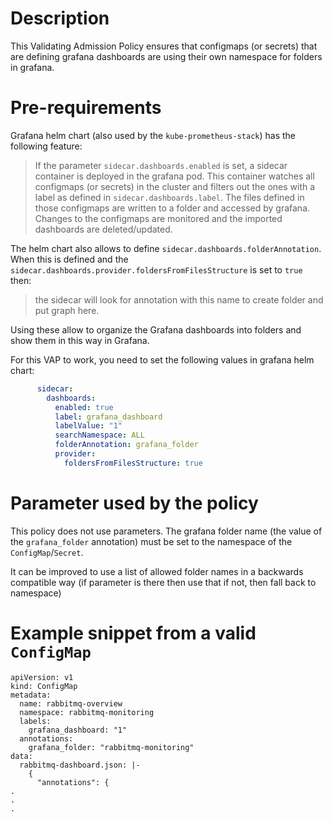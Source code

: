 # Description
This Validating Admission Policy ensures that configmaps (or secrets) that are defining grafana dashboards are using
their own namespace for folders in grafana.

# Pre-requirements
Grafana helm chart (also used by the `kube-prometheus-stack`) has the following feature:
> If the parameter `sidecar.dashboards.enabled` is set, a sidecar container is deployed in the grafana pod. This
> container watches all configmaps (or secrets) in the cluster and filters out the ones with a label as defined in
> `sidecar.dashboards.label`. The files defined in those configmaps are written to a folder and accessed by grafana.
> Changes to the configmaps are monitored and the imported dashboards are deleted/updated.

The helm chart also allows to define `sidecar.dashboards.folderAnnotation`. When this is defined and the
`sidecar.dashboards.provider.foldersFromFilesStructure` is set to `true` then:
> the sidecar will look for annotation with this name to create folder and put graph here.

Using these allow to organize the Grafana dashboards into folders and show them in this way in Grafana.

For this VAP to work, you need to set the following values in grafana helm chart:
```yaml
      sidecar:
        dashboards:
          enabled: true
          label: grafana_dashboard
          labelValue: "1"
          searchNamespace: ALL
          folderAnnotation: grafana_folder
          provider:
            foldersFromFilesStructure: true
```

# Parameter used by the policy
This policy does not use parameters. The grafana folder name (the value of the `grafana_folder` annotation) must be set
to the namespace of the `ConfigMap`/`Secret`.

It can be improved to use a list of allowed folder names in a backwards compatible way (if parameter is there then use
that if not, then fall back to namespace)

# Example snippet from a valid `ConfigMap`
```
apiVersion: v1
kind: ConfigMap
metadata:
  name: rabbitmq-overview
  namespace: rabbitmq-monitoring
  labels:
    grafana_dashboard: "1"
  annotations:
    grafana_folder: "rabbitmq-monitoring"
data:
  rabbitmq-dashboard.json: |-
    {
      "annotations": {
.
.
.
```